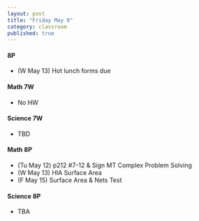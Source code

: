 ```yaml
---
layout: post
title: "Friday May 8"
category: classroom
published: true
---
```

#### 8P
* (W May 13) Hot lunch forms due

#### Math 7W
* No HW

#### Science 7W
* TBD

#### Math 8P
* (Tu May 12) p212 #7-12 & Sign MT Complex Problem Solving
* (W May 13) HIA Surface Area
* (F May 15) Surface Area & Nets Test

#### Science 8P
* TBA
